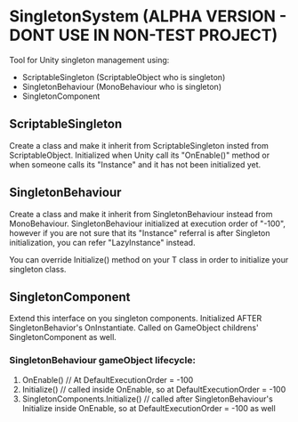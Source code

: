 # SingletonSystem (ALPHA VERSION - DONT USE IN NON-TEST PROJECT)
 
Tool for Unity singleton management using:
- ScriptableSingleton (ScriptableObject who is singleton)
- SingletonBehaviour (MonoBehaviour who is singleton)
- SingletonComponent

## ScriptableSingleton<T>

Create a class and make it inherit from ScriptableSingleton insted from ScriptableObject.
Initialized when Unity call its "OnEnable()" method or when someone calls its "Instance" and it has not been initialized yet.

## SingletonBehaviour<T>

Create a class and make it inherit from SingletonBehaviour instead from MonoBehaviour.
SingletonBehaviour initialized at execution order of "-100", however if you are not sure that its "Instance" referral is after Singleton initialization, you can refer "LazyInstance" instead.

You can override Initialize() method on your T class in order to initialize your singleton class.

## SingletonComponent
Extend this interface on you singleton components. Initialized AFTER SingletonBehavior's OnInstantiate.
Called on GameObject childrens' SingletonComponent as well.

### SingletonBehaviour gameObject lifecycle:

1. OnEnable() // At DefaultExecutionOrder = -100
2. Initialize() // called inside OnEnable, so at DefaultExecutionOrder = -100
3. SingletonComponents.Initialize() // called after SingletonBehaviour's Initialize inside OnEnable, so at DefaultExecutionOrder = -100 as well
